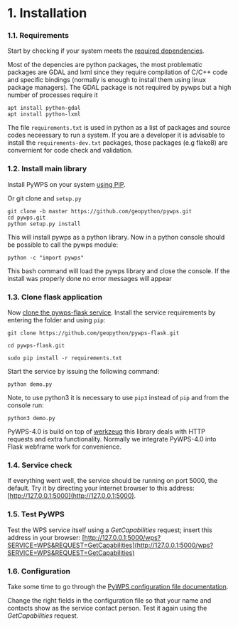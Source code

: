 # 1. Installation

### 1.1. Requirements
 
Start by checking if your system meets the [required
dependencies](http://pywps.readthedocs.io/en/latest/install.html#dependencies-and-requirements). 

Most of the depencies are python packages, the most problematic packages are GDAL and lxml since they require compilation of C/C++ code and specific bindings (normally is enough to install them using linux package managers). The GDAL package is not required by pywps but a high number of processes require it 

```
apt install python-gdal
apt install python-lxml
``` 

The file `requirements.txt` is  used in python as a list of packages and source codes neceessary to run a system. If you are a developer it is advisable to install the `requirements-dev.txt` packages, those packages (e.g flake8) are convernient for code check and validation.

### 1.2. Install main library
 
Install PyWPS on your system [using
PIP](http://pywps.readthedocs.io/en/latest/install.html#download-and-install).

Or git clone and `setup.py`

```
git clone -b master https://github.com/geopython/pywps.git
cd pywps.git
python setup.py install
```


This will install pywps as a python library. Now in a python console should be possible to call the pywps module:
```
python -c "import pywps"
```

This bash command will load the pywps library and close the console. If the install was properly done no error messages will appear

### 1.3. Clone flask application
 
 
Now [clone the pywps-flask
service](http://pywps.readthedocs.io/en/latest/install.html#the-example-service-and-its-sample-processes).
Install the service requirements by entering the folder and using `pip`:

`git clone https://github.com/geopython/pywps-flask.git` 

`cd pywps-flask.git`

`sudo pip install -r requirements.txt`

Start the service by issuing the following command:  

`python demo.py`

Note, to use python3 it is necessary to use `pip3` instead of `pip`  and from the console run:

`python3 demo.py`

PyWPS-4.0 is build on top of [werkzeug](http://werkzeug.pocoo.org/) this library deals with HTTP requests and extra functionality. Normally we integrate PyWPS-4.0 into Flask webframe work for convenience.

### 1.4. Service check
 
If everything went well, the service should be running on port 5000, the
default. Try it by directing your internet browser to this address:
[http://127.0.0.1:5000](http://127.0.0.1:5000).

### 1.5. Test PyWPS 
 
Test the WPS service itself using a *GetCapabilities* request; insert this
address in your browser:
[http://127.0.0.1:5000/wps?SERVICE=WPS&REQUEST=GetCapabilities](http://127.0.0.1:5000/wps?SERVICE=WPS&REQUEST=GetCapabilities)

### 1.6. Configuration

Take some time to go through the [PyWPS configuration file
documentation](http://pywps.readthedocs.io/en/latest/configuration.html). 

Change the right fields in the configuration file so that your name and contacts
show as the service contact person. Test it again using the *GetCapabilities*
request.
